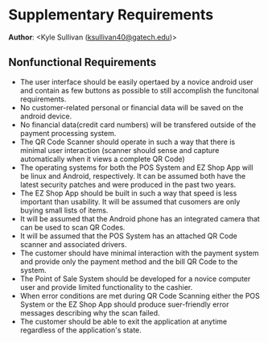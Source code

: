 # Supplementary Requirements

**Author**: \<Kyle Sullivan (ksullivan40@gatech.edu)\>

## Nonfunctional Requirements

* The user interface should be easily opertaed by a novice android user and contain as few buttons as possible to still accomplish the funcitonal requirements.
* No customer-related personal or financial data will be saved on the android device.
* No financial data(credit card numbers) will be transfered outside of the payment processing system.
* The QR Code Scanner should operate in such a way that there is minimal user interaction (scanner should sense and capture automatically when it views a complete QR Code)
* The operating systems for both the POS System and EZ Shop App will be linux and Android, respectively. It can be assumed both have the latest security patches and were produced in the past two years.
* The EZ Shop App should be built in such a way that speed is less important than usability. It will be assumed that cusomers are only buying small lists of items.
* It will be assumed that the Android phone has an integrated camera that can be used to scan QR Codes.
* It will be assumed that the POS System has an attached QR Code scanner and associated drivers.
* The customer should have minimal interaction with the payment system and provide only the payment method and the bill QR Code to the system.
* The Point of Sale System should be developed for a novice computer user and provide limited functionality to the cashier.
* When error conditions are met during QR Code Scanning either the POS System or the EZ Shop App should produce suer-friendly error messages describing why the scan failed.
* The customer should be able to exit the application at anytime regardless of the application's state.
